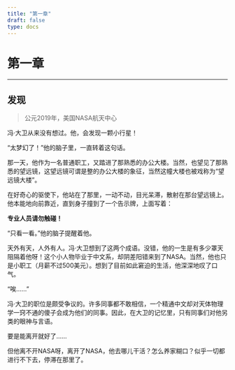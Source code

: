 ```yaml
---
title: "第一章"
draft: false
type: docs
---
```


# 第一章

----

## 发现

> 公元2019年，美国NASA航天中心

冯·大卫从来没有想过。他，会发现一颗小行星！

“太梦幻了！”他的脑子里，一直转着这句话。

那一天，他作为一名普通职工，又踏进了那熟悉的办公大楼。当然，也望见了那熟悉的望远镜，这望远镜可谓是整的办公大楼的象征，当然这幢大楼也被戏称为“望远镜大楼”。

在好奇心的驱使下，他站在了那里，一动不动，目光呆滞，散射在那台望远镜上。他本能地向前靠近，直到身子撞到了一个告示牌，上面写着：

**专业人员请勿触碰！**

“只看一看。”他的脑子提醒着他。

天外有天，人外有人。冯·大卫想到了这两个成语。没错，他的一生是有多少罩天阻隔着他呀！这个小人物毕业于中文系，却阴差阳错来到了NASA。当然，他也只是小职工（月薪不过500美元）。想到了目前如此窘迫的生活，他深深地叹了口气。

“唉……”

冯·大卫的职位是颇受争议的。许多同事都不敢相信，一个精通中文却对天体物理学一窍不通的傻子会成为他们的同事。因此，在大卫的记忆里，只有同事们对他另类的眼神与言语。

要是能离开就好了……

但他离不开NASA呀，离开了NASA，他去哪儿干活？怎么养家糊口？似乎一切都进行不下去，停滞在那里了。
